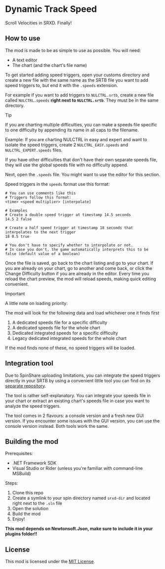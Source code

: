 # Dynamic Track Speed

Scroll Velocities in SRXD. Finally!

## How to use

The mod is made to be as simple to use as possible. You will need:
- A text editor
- The chart (and the chart's file name)

To get started adding speed triggers, open your customs directory and create a new file with the same name as the SRTB file you want to add speed triggers to, but end it with the `.speeds` extension.

For example if you want to add triggers to `NULCTRL.srtb`, create a new file called `NULCTRL.speeds` **right next to `NULCTRL.srtb`**. They must be in the same directory.

> [!TIP]
> 
> If you are charting multiple difficulties, you can make a speeds file specific to one difficulty by appending its name in all caps to the filename.
> 
> Example: If you are charting NULCTRL in easy and expert and want to isolate the speed triggers, create 2 `NULCTRL_EASY.speeds` and `NULCTRL_EXPERT.speeds` files.
> 
> If you have other difficulties that don't have their own separate speeds file, they will use the global speeds file with no difficulty append.

Next, open the `.speeds` file. You might want to use the editor for this section.

Speed triggers in the `speeds` format use this format:
```
# You can use comments like this
# Triggers follow this format:
<time> <speed multiplier> [interpolate]

# Examples
# Create a double speed trigger at timestamp 14.5 seconds
14.5 2 false

# Create a half speed trigger at timestamp 18 seconds that interpolates to the next trigger
18 0.5 true

# You don't have to specify whether to interpolate or not.
# In case you don't, the game automatically interprets this to be false (default value of a boolean)
```

Once the file is saved, go back to the chart listing and go to your chart. If you are already on your chart, go to another and come back, or click the Change Difficulty button if you are already in the editor. Every time you reload the chart preview, the mod will reload speeds, making quick editing convenient.

> [!IMPORTANT]
> 
> A little note on loading priority:
> 
> The mod will look for the following data and load whichever one it finds first
> 1. A dedicated speeds file for a specific difficulty
> 2. A dedicated speeds file for the whole chart
> 3. Dedicated integrated speeds for a specific difficulty
> 4. Legacy dedicated integrated speeds for the whole chart
> 
> If the mod finds none of these, no speed triggers will be loaded.

## Integration tool

Due to SpinShare uploading limitations, you can integrate the speed triggers directly in your SRTB by using a convenient little tool you can find on its [separate repository](https://github.com/Raoul1808/srtb-integration-program).

The tool is rather self-explanatory. You can integrate your speeds file in your chart or extract an existing chart's speeds file in case you want to analyze the speed triggers.

The tool comes in 2 flavours: a console version and a fresh new GUI version. If you encounter some issues with the GUI version, you can use the console version instead. Both tools work the same.

## Building the mod

Prerequisites:
- .NET Framework SDK
- Visual Studio or Rider (unless you're familiar with command-line MSBuild)

Steps:
1. Clone this repo
2. Create a symlink to your spin directory named `srxd-dir` and located right next to the `.sln` file
3. Open the solution
4. Build the mod
5. Enjoy!

**This mod depends on Newtonsoft.Json, make sure to include it in your plugins folder!!**

## License

This mod is licensed under the [MIT License](LICENSE).
